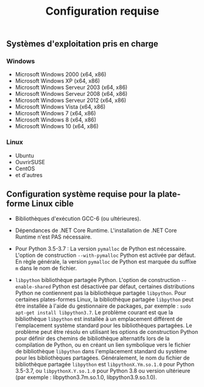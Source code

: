 ﻿---
title: Configuration requise
second_title: Aspose.Finance for Python via .NET
type: docs
weight: 50
url: /fr/python-net/system-requirements/
description:  En savoir plus sur la configuration système requise de la bibliothèque Python Finance API
---
## **Systèmes d'exploitation pris en charge**
### **Windows**
- Microsoft Windows 2000 (x64, x86)
- Microsoft Windows XP (x64, x86)
- Microsoft Windows Serveur 2003 (x64, x86)
- Microsoft Windows Serveur 2008 (x64, x86)
- Microsoft Windows Serveur 2012 (x64, x86)
- Microsoft Windows Vista (x64, x86)
- Microsoft Windows 7 (x64, x86)
- Microsoft Windows 8 (x64, x86)
- Microsoft Windows 10 (x64, x86)
### **Linux**
- Ubuntu
- OuvrirSUSE
- CentOS
- et d'autres

## Configuration système requise pour la plate-forme Linux cible

- Bibliothèques d'exécution GCC-6 (ou ultérieures).

- Dépendances de .NET Core Runtime. L'installation de .NET Core Runtime n'est PAS nécessaire.

- Pour Python 3.5-3.7 : La version `pymalloc` de Python est nécessaire. L'option de construction `--with-pymalloc` Python est activée par défaut. En règle générale, la version `pymalloc` de Python est marquée du suffixe `m` dans le nom de fichier.

- `libpython` bibliothèque partagée Python. L'option de construction `--enable-shared` Python est désactivée par défaut, certaines distributions Python ne contiennent pas la bibliothèque partagée `libpython`. Pour certaines plates-formes Linux, la bibliothèque partagée `libpython` peut être installée à l'aide du gestionnaire de packages, par exemple : `sudo apt-get install libpython3.7`. Le problème courant est que la bibliothèque `libpython` est installée à un emplacement différent de l'emplacement système standard pour les bibliothèques partagées. Le problème peut être résolu en utilisant les options de construction Python pour définir des chemins de bibliothèque alternatifs lors de la compilation de Python, ou en créant un lien symbolique vers le fichier de bibliothèque `libpython` dans l'emplacement standard du système pour les bibliothèques partagées. Généralement, le nom du fichier de bibliothèque partagée `libpython` est `libpythonX.Ym.so.1.0` pour Python 3.5-3.7, ou `libpythonX.Y.so.1.0` pour Python 3.8 ou version ultérieure (par exemple : libpython3.7m.so.1.0, libpython3.9.so.1.0).
